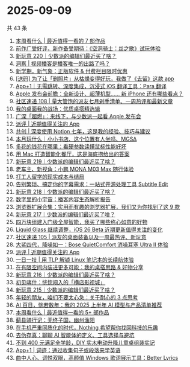 # 2025-09-09

共 43 条

<!-- BEGIN SSPAI -->
<!-- 最后更新时间 2025-09-09 11:06:25 +0800 -->
1. [本周看什么 | 最近值得一看的 7 部作品](https://sspai.com/post/102306)
1. [前作广受好评，新作备受期待：《空洞骑士：丝之歌》试玩体验](https://sspai.com/post/102303)
1. [新玩意 220｜少数派的编辑们最近买了啥？](https://sspai.com/post/102287)
1. [洞察 | 视频播客是播客唯一的出路了吗？](https://sspai.com/post/102285)
1. [新学期，新气象：正版软件 & 付费栏目限时优惠](https://sspai.com/post/102267)
1. [[送码] 为了让「删照片」从枯燥变得好玩，我做了《去留》这款 app](https://sspai.com/post/102249)
1. [App+1｜无需跳转、深度集成，沉浸式 iOS 翻译工具：Para 翻译](https://sspai.com/post/102214)
1. [Apple 发布会前瞻：全新设计、超薄机型…… 新 iPhone 还有哪些看点？](https://sspai.com/post/102244)
1. [社区速递 108 | 量大管饱的派友七月剁手清单、一周热评和最新文章](https://sspai.com/post/102247)
1. [我的桌面我的战场：优质桌搭精选辑](https://sspai.com/post/102125)
1. [广深「超燃」：来线下，与少数派一起看 Apple 发布会](https://sspai.com/post/102221)
1. [派评 | 近期值得关注的 App](https://sspai.com/post/102228)
1. [共创 | 深度使用 Notion 七年，这是我的经验、技巧与建议](https://sspai.com/post/102031)
1. [本月玩什么｜小小书店、这个位置有人坐吗、MGSΔ](https://sspai.com/post/102216)
1. [多花的钱花在哪里：看硬参数读懂鼠标性能好坏](https://sspai.com/post/102195)
1. [用 Mac 打造智能化餐厅，这是海底捞给出的答案](https://sspai.com/post/102160)
1. [新玩意 219｜少数派的编辑们最近买了啥？](https://sspai.com/post/102159)
1. [老车主、新视角：小鹏 MONA M03 Max 随行体验](https://sspai.com/post/102094)
1. [打工人留学的现实成本与结局](https://sspai.com/post/101882)
1. [告别繁琐、搞定你的字幕需求：一站式开源处理工具 Subtitle Edit](https://sspai.com/post/101614)
1. [新玩意 218｜少数派的编辑们最近买了啥？](https://sspai.com/post/102013)
1. [数字里的小宇宙：播客内容生态解析报告](https://sspai.com/post/100887)
1. [浏览器扩展合集：实用而有趣的浏览器扩展，我们又为你找到了这 9 款](https://sspai.com/post/101936)
1. [新玩意 217｜少数派的编辑们最近买了啥？](https://sspai.com/post/101824)
1. [四万块组建入门级全屋智能，我买了哪些称心如意的好物](https://sspai.com/post/101818)
1. [Liquid Glass 继续调整，iOS 26 Beta 近期更新值得关注的变化](https://sspai.com/post/101792)
1. [社区速递 105 | 派友的桌面装备以及一周最热评、新玩意](https://sspai.com/post/101781)
1. [大鲨四代，降噪如一：Bose QuietComfort 消噪耳塞 Ultra II 体验](https://sspai.com/post/101722)
1. [派评 | 近期值得关注的 App](https://sspai.com/post/101767)
1. [一日一技 | 用 TLP 解锁 Linux 笔记本的长续航体验](https://sspai.com/post/101744)
1. [在有限空间内装进更多可能：我的桌搭思路 & 好物分享](https://sspai.com/post/101250)
1. [新玩意 216｜少数派的编辑们最近买了啥？](https://sspai.com/post/101485)
1. [初见喀什：恍惚闯入的「横店影视城」](https://sspai.com/post/100766)
1. [新玩意 215｜少数派的编辑们最近买了啥？](https://sspai.com/post/101308)
1. [年轻的朋友，咱们不要太心急：关于耐心的 3 点思考](https://sspai.com/post/101302)
1. [AI 百日，恍若数年：我的 2025 上半年 AI 模型与产品清单推荐](https://sspai.com/post/101081)
1. [本周看什么 | 最近值得一看的 5+ 部作品](https://sspai.com/post/101149)
1. [蓟县骑行记：无终子国，幽州渔阳](https://sspai.com/post/101043)
1. [在手机严重同质化的时代，Nothing 希望帮你找回科技的乐趣](https://sspai.com/post/101101)
1. [去伪存真：聊聊 AI 智能体的定义、工具选择与避坑](https://sspai.com/post/101085)
1. [不到 400 元满足全学龄，DIY 实木电动升降儿童桌组装实记](https://sspai.com/post/101073)
1. [App+1 | 词迹：通过收集句子或段落来学英语](https://sspai.com/post/101029)
1. [曲中人心、词悦双眼，高颜值 Windows 歌词展示工具：Better Lyrics](https://sspai.com/post/101028)
<!-- END SSPAI -->